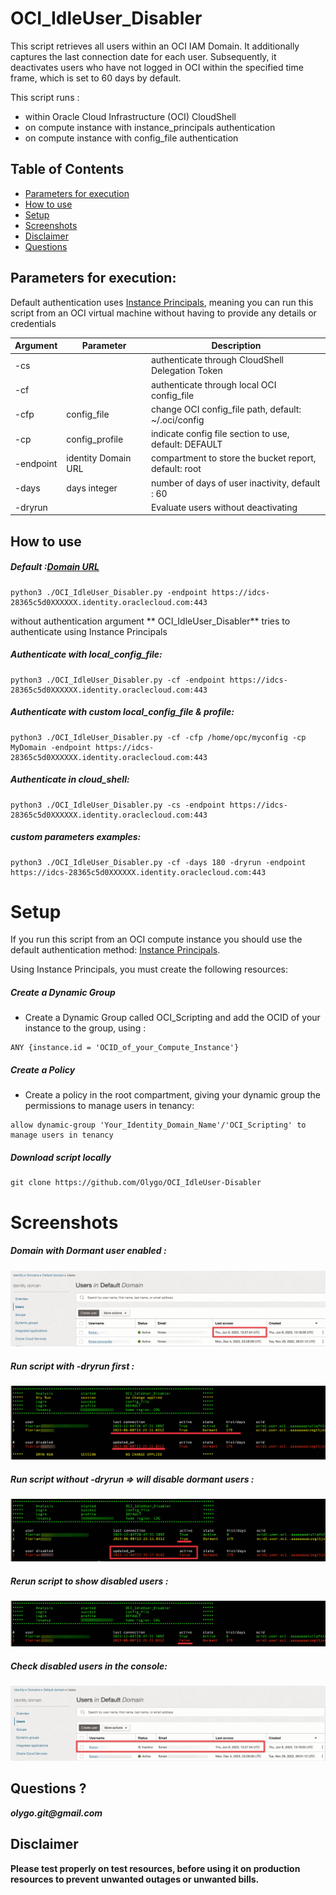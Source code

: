 # OCI_IdleUser_Disabler

This script retrieves all users within an OCI IAM Domain. It additionally captures the last connection date for each user. Subsequently, it deactivates users who have not logged in OCI within the specified time frame, which is set to 60 days by default.

This script runs :

- within Oracle Cloud Infrastructure (OCI) CloudShell
- on compute instance with instance_principals authentication
- on compute instance with config_file authentication

## Table of Contents

- [Parameters for execution](#Parametersforexecution)
- [How to use](#Howtouse)
- [Setup](#Setup)
- [Screenshots](#Screenshots)
- [Disclaimer](#disclaimer)
- [Questions](#questions)


## Parameters for execution:

Default authentication uses [Instance Principals](https://docs.public.oneportal.content.oci.oraclecloud.com/en-us/iaas/Content/Identity/Tasks/callingservicesfrominstances.htm), meaning you can run this script from an OCI virtual machine without having to provide any details or credentials

| Argument      | Parameter            | Description                                                          |
| -----------   | -------------------- | -------------------------------------------------------------------- |
| -cs           |                      | authenticate through CloudShell Delegation Token                     | 
| -cf           |                      | authenticate through local OCI config_file                           | 
| -cfp          | config_file          | change OCI config_file path, default: ~/.oci/config                  | 
| -cp           | config_profile       | indicate config file section to use, default: DEFAULT                | 
| -endpoint     | identity Domain URL  | compartment to store the bucket report, default: root                | 
| -days         | days integer         | number of days of user inactivity, default : 60                      | 
| -dryrun       |                      | Evaluate users without deactivating                                  | 

## How to use
##### Default :[Domain URL](https://docs.oracle.com/en-us/iaas/Content/Identity/domains/to-view-details-of-an-identity-domain.htm)
	
	python3 ./OCI_IdleUser_Disabler.py -endpoint https://idcs-28365c5d0XXXXXX.identity.oraclecloud.com:443

without authentication argument ** OCI_IdleUser_Disabler** tries to authenticate using Instance Principals

##### Authenticate with local_config_file:
	
	python3 ./OCI_IdleUser_Disabler.py -cf -endpoint https://idcs-28365c5d0XXXXXX.identity.oraclecloud.com:443

##### Authenticate with custom local_config_file & profile:
	
	python3 ./OCI_IdleUser_Disabler.py -cf -cfp /home/opc/myconfig -cp MyDomain -endpoint https://idcs-28365c5d0XXXXXX.identity.oraclecloud.com:443

##### Authenticate in cloud_shell:
	
	python3 ./OCI_IdleUser_Disabler.py -cs -endpoint https://idcs-28365c5d0XXXXXX.identity.oraclecloud.com:443

##### custom parameters examples:
	
	python3 ./OCI_IdleUser_Disabler.py -cf -days 180 -dryrun -endpoint https://idcs-28365c5d0XXXXXX.identity.oraclecloud.com:443
	

# Setup

If you run this script from an OCI compute instance you should use the default authentication method: [Instance Principals](https://docs.public.oneportal.content.oci.oraclecloud.com/en-us/iaas/Content/Identity/Tasks/callingservicesfrominstances.htm).

Using Instance Principals, you must create the following resources:

##### Create a Dynamic Group

- Create a Dynamic Group called OCI_Scripting and add the OCID of your instance to the group, using :

```
ANY {instance.id = 'OCID_of_your_Compute_Instance'}
```	

##### Create a Policy

- Create a policy in the root compartment, giving your dynamic group the permissions to manage users in tenancy:

```
allow dynamic-group 'Your_Identity_Domain_Name'/'OCI_Scripting' to manage users in tenancy
```

##### Download script locally

```
git clone https://github.com/Olygo/OCI_IdleUser-Disabler
```

# Screenshots

##### Domain with Dormant user enabled :
![00](./.images/00.png)

##### Run script with -dryrun first :
![01](./.images/01.png)

##### Run script without -dryrun => will disable dormant users :
![02](./.images/02.png)

##### Rerun script to show disabled users :
![03](./.images/03.png)

##### Check disabled users in the console:
![04](./.images/04.png)

## Questions ?
**_olygo.git@gmail.com_**

## Disclaimer
**Please test properly on test resources, before using it on production resources to prevent unwanted outages or unwanted bills.**
